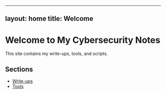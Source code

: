 
---
layout: home
title: Welcome
---

# Welcome to My Cybersecurity Notes

This site contains my write-ups, tools, and scripts.

## Sections

- [Write-ups](writeups/index.md)
- [Tools](tools/index.md)
